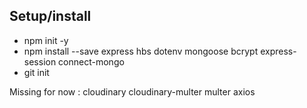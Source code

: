 ## Setup/install

- npm init -y
- npm install --save express hbs dotenv mongoose bcrypt express-session connect-mongo
- git init

Missing for now : cloudinary cloudinary-multer multer axios
